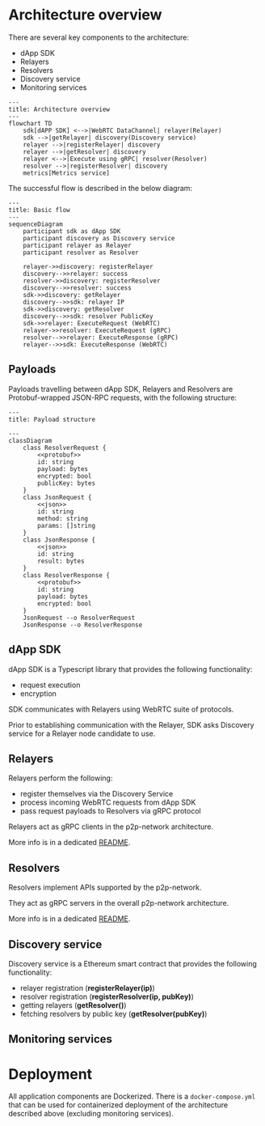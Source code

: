 # Architecture overview

There are several key components to the architecture:

- dApp SDK
- Relayers
- Resolvers
- Discovery service
- Monitoring services

```mermaid
---
title: Architecture overview
---
flowchart TD
    sdk[dAPP SDK] <-->|WebRTC DataChannel| relayer(Relayer)
    sdk -->|getRelayer| discovery(Discovery service)
    relayer -->|registerRelayer| discovery
    relayer -->|getResolver| discovery
    relayer <-->|Execute using gRPC| resolver(Resolver)
    resolver -->|registerResolver| discovery
    metrics[Metrics service]
```

The successful flow is described in the below diagram:
```mermaid
---
title: Basic flow
---
sequenceDiagram
    participant sdk as dApp SDK
    participant discovery as Discovery service
    participant relayer as Relayer
    participant resolver as Resolver

    relayer->>discovery: registerRelayer
    discovery-->>relayer: success
    resolver->>discovery: registerResolver
    discovery-->>resolver: success
    sdk->>discovery: getRelayer
    discovery-->>sdk: relayer IP
    sdk->>discovery: getResolver
    discovery-->>sdk: resolver PublicKey
    sdk->>relayer: ExecuteRequest (WebRTC)
    relayer->>resolver: ExecuteRequest (gRPC)
    resolver-->>relayer: ExecuteResponse (gRPC)
    relayer-->>sdk: ExecuteResponse (WebRTC)
```

## Payloads
Payloads travelling between dApp SDK, Relayers and Resolvers are Protobuf-wrapped JSON-RPC requests, with the following structure:
```mermaid
---
title: Payload structure

---
classDiagram
    class ResolverRequest {
        <<protobuf>>
        id: string
        payload: bytes
        encrypted: bool
        publicKey: bytes
    }
    class JsonRequest {
        <<json>>
        id: string
        method: string
        params: []string
    }
    class JsonResponse {
        <<json>>
        id: string
        result: bytes
    }
    class ResolverResponse {
        <<protobuf>>
        id: string
        payload: bytes
        encrypted: bool
    }
    JsonRequest --o ResolverRequest
    JsonResponse --o ResolverResponse
```

## dApp SDK
dApp SDK is a Typescript library that provides the following functionality:

- request execution
- encryption

SDK communicates with Relayers using WebRTC suite of protocols.

Prior to establishing communication with the Relayer, SDK asks Discovery service for a Relayer node candidate to use.

## Relayers

Relayers perform the following:

- register themselves via the Discovery Service
- process incoming WebRTC requests from dApp SDK
- pass request payloads to Resolvers via gRPC protocol

Relayers act as gRPC clients in the p2p-network architecture.

More info is in a dedicated [README](./cmd/relayer/README.md).

## Resolvers
Resolvers implement APIs supported by the p2p-network. 

They act as gRPC servers in the overall p2p-network architecture.

More info is in a dedicated [README](./cmd/resolver/README.md).


## Discovery service
Discovery service is a Ethereum smart contract that provides the following functionality:

- relayer registration (**registerRelayer(ip)**)
- resolver registration (**registerResolver(ip, pubKey)**)
- getting relayers (**getResolver()**)
- fetching resolvers by public key (**getResolver(pubKey)**)



## Monitoring services

# Deployment
All application components are Dockerized. There is a `docker-compose.yml` that can be used for containerized deployment of the architecture described above (excluding monitoring services).
